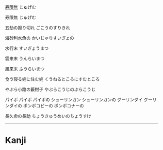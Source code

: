 
[寿](../Kanji/kanji-dict/寿.md)[限](../Kanji/kanji-dict/限.md)[無](../Kanji/kanji-dict/無.md)
じゅげむ　

寿限無
じゅげむ　

五劫の擦り切れ
ごこうのすりきれ

海砂利水魚の
かいじゃりすいぎょの　

水行末
すいぎょうまつ

雲来末
うんらいまつ

風来末 
ふうらいまつ

食う寝る処に住む処
くうねるところにすむところ

やぶら小路の藪柑子
やぶらこうじのぶらこうじ

パイポ
パイポ
パイポの
シューリンガン
シューリンガンの
グーリンダイ
グーリンダイの
ポンポコピーの
ポンポコナーの

長久命の長助
ちょうきゅうめいのちょうすけ


---
# Kanji